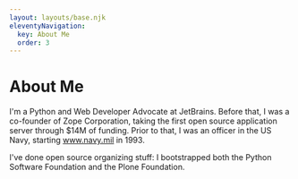 ```yaml
---
layout: layouts/base.njk
eleventyNavigation:
  key: About Me
  order: 3
---
```


# About Me

I'm a Python and Web Developer Advocate at JetBrains. Before that, I
was a co-founder of Zope Corporation, taking the first open source application
server through $14M of funding. Prior to that, I was an officer in the
US Navy, starting www.navy.mil in 1993.

I've done open source organizing stuff: I bootstrapped both the Python
Software Foundation and the Plone Foundation.
